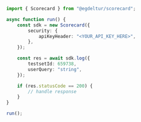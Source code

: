 <!-- Start SDK Example Usage [usage] -->
```typescript
import { Scorecard } from "@egdeltur/scorecard";

async function run() {
    const sdk = new Scorecard({
        security: {
            apiKeyHeader: "<YOUR_API_KEY_HERE>",
        },
    });

    const res = await sdk.log({
        testsetId: 659738,
        userQuery: "string",
    });

    if (res.statusCode == 200) {
        // handle response
    }
}

run();

```
<!-- End SDK Example Usage [usage] -->